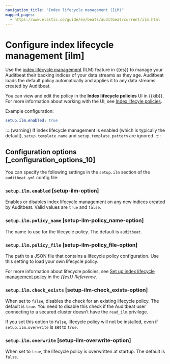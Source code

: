 ```yaml
---
navigation_title: "Index lifecycle management (ILM)"
mapped_pages:
  - https://www.elastic.co/guide/en/beats/auditbeat/current/ilm.html
---
```


# Configure index lifecycle management [ilm]


Use the [index lifecycle management](docs-content://manage-data/lifecycle/index-lifecycle-management/tutorial-automate-rollover.md) (ILM) feature in {{es}} to manage your Auditbeat their backing indices of your data streams as they age. Auditbeat loads the default policy automatically and applies it to any data streams created by Auditbeat.

You can view and edit the policy in the **Index lifecycle policies** UI in {{kib}}. For more information about working with the UI, see [Index lifecyle policies](docs-content://manage-data/lifecycle/index-lifecycle-management.md).

Example configuration:

```yaml
setup.ilm.enabled: true
```

::::{warning}
If index lifecycle management is enabled (which is typically the default), `setup.template.name` and `setup.template.pattern` are ignored.
::::



## Configuration options [_configuration_options_10]

You can specify the following settings in the `setup.ilm` section of the `auditbeat.yml` config file:


### `setup.ilm.enabled` [setup-ilm-option]

Enables or disables index lifecycle management on any new indices created by Auditbeat. Valid values are `true` and `false`.


### `setup.ilm.policy_name` [setup-ilm-policy_name-option]

The name to use for the lifecycle policy. The default is `auditbeat`.


### `setup.ilm.policy_file` [setup-ilm-policy_file-option]

The path to a JSON file that contains a lifecycle policy configuration. Use this setting to load your own lifecycle policy.

For more information about lifecycle policies, see [Set up index lifecycle management policy](docs-content://manage-data/lifecycle/index-lifecycle-management/configure-lifecycle-policy.md) in the *{{es}} Reference*.


### `setup.ilm.check_exists` [setup-ilm-check_exists-option]

When set to `false`, disables the check for an existing lifecycle policy. The default is `true`. You need to disable this check if the Auditbeat user connecting to a secured cluster doesn’t have the `read_ilm` privilege.

If you set this option to `false`, lifecycle policy will not be installed, even if `setup.ilm.overwrite` is set to `true`.


### `setup.ilm.overwrite` [setup-ilm-overwrite-option]

When set to `true`, the lifecycle policy is overwritten at startup. The default is `false`.

